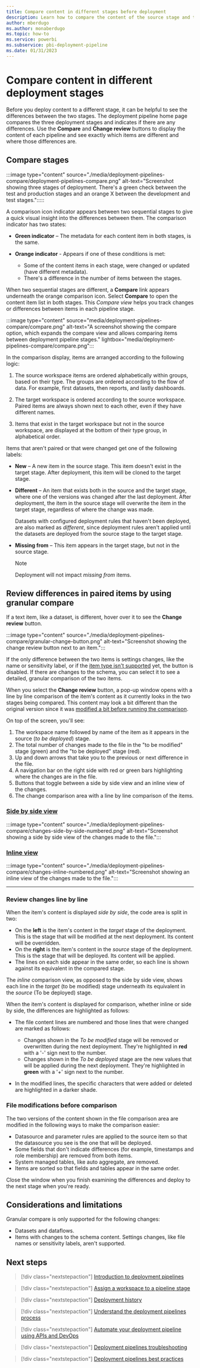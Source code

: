 ```yaml
---
title: Compare content in different stages before deployment
description: Learn how to compare the content of the source stage and target stage before deployment with the Power BI Application lifecycle management (ALM) tool
author: mberdugo
ms.author: monaberdugo
ms.topic: how-to
ms.service: powerbi
ms.subservice: pbi-deployment-pipeline
ms.date: 01/31/2023
---
```


# Compare content in different deployment stages

Before you deploy content to a different stage, it can be helpful to see the differences between the two stages. The deployment pipeline home page compares the three deployment stages and indicates if there are any differences. Use the **Compare** and **Change review** buttons to display the content of each pipeline and see exactly which items are different and where those differences are.

## Compare stages

:::image type="content" source="./media/deployment-pipelines-compare/deployment-pipelines-compare.png" alt-text="Screenshot showing three stages of deployment. There's a green check between the test and production stages and an orange X between the development and test stages.":::::

A comparison icon indicator appears between two sequential stages to give a quick visual insight into the differences between them. The comparison indicator has two states:

- **Green indicator** – The metadata for each content item in both stages, is the same.

- **Orange indicator** - Appears if one of these conditions is met:
  - Some of the content items in each stage, were changed or updated (have different metadata).
  - There's a difference in the number of items between the stages.

When two sequential stages are different, a **Compare** link appears underneath the orange comparison icon. Select **Compare** to open the content item list in both stages. This *Compare view* helps you track changes or differences between items in each pipeline stage.

:::image type="content" source="media/deployment-pipelines-compare/compare.png" alt-text="A screenshot showing the compare option, which expands the compare view and allows comparing items between deployment pipeline stages." lightbox="media/deployment-pipelines-compare/compare.png":::

In the comparison display, items are arranged according to the following logic:

1. The source workspace items are ordered alphabetically within groups, based on their type. The groups are ordered according to the flow of data. For example, first datasets, then reports, and lastly dashboards.

2. The target workspace is ordered according to the source workspace. Paired items are always shown next to each other, even if they have different names.

3. Items that exist in the target workspace but not in the source workspace, are displayed at the bottom of their type group, in alphabetical order.

Items that aren't paired or that were changed get one of the following labels:

- **New** – A new item in the source stage. This item doesn't exist in the target stage. After deployment, this item will be cloned to the target stage.

- **Different** – An item that exists both in the source and the target stage, where one of the versions was changed after the last deployment. After deployment, the item in the source stage will overwrite the item in the target stage, regardless of where the change was made.

    Datasets with configured deployment rules that haven't been deployed, are also marked as *different*, since deployment rules aren't applied until the datasets are deployed from the source stage to the target stage.

- **Missing from** – This item appears in the target stage, but not in the source stage.

    >[!NOTE]
    >Deployment will not impact *missing from* items.

## Review differences in paired items by using granular compare

If a text item, like a dataset, is different, hover over it to see the **Change review** button.

:::image type="content" source="./media/deployment-pipelines-compare/granular-change-button.png" alt-text="Screenshot showing the change review button next to an item.":::

If the only difference between the two items is settings changes, like the name or sensitivity label, or if the [item type isn't supported](#considerations-and-limitations) yet, the button is disabled. If there are changes to the schema, you can select it to see a detailed, granular comparison of the two items.

When you select the **Change review** button, a pop-up window opens with a line by line comparison of the item's content as it currently looks in the two stages being compared. This content may look a bit different than the original version since it was [modified a bit before running the comparison](#file-modifications-before-comparison).

On top of the screen, you'll see:

1. The workspace name followed by name of the item as it appears in the source (*to be deployed*) stage.
1. The total number of changes made to the file in the "to be modified" stage (green) and the "to be deployed" stage (red).
1. Up and down arrows that take you to the previous or next difference in the file.
1. A navigation bar on the right side with red or green bars highlighting where the changes are in the file.
1. Buttons that toggle between a side by side view and an inline view of the changes.
1. The change comparison area with a line by line comparison of the items.

### [Side by side view](#tab/browser)

:::image type="content" source="./media/deployment-pipelines-compare/changes-side-by-side-numbered.png" alt-text="Screenshot showing a side by side view of the changes made to the file.":::

### [Inline view](#tab/visual-studio)

:::image type="content" source="./media/deployment-pipelines-compare/changes-inline-numbered.png" alt-text="Screenshot showing an inline view of the changes made to the file.":::

---

### Review changes line by line

When the item's content is displayed *side by side*, the code area is split in two:

- On the **left** is the item's content in the *target* stage of the deployment. This is the stage that will be modified at the next deployment. Its content will be overridden.
- On the **right** is the item's content in the *source* stage of the deployment. This is the stage that will be deployed. Its content will be applied.
- The lines on each side appear in the same order, so each line is shown against its equivalent in the compared stage.

The *inline* comparison view, as opposed to the side by side view, shows each line in the *target* (to be modified) stage underneath its equivalent in the *source* (To be deployed) stage.

When the item's content is displayed for comparison, whether inline or side by side, the differences are highlighted as follows:

- The file content lines are numbered and those lines that were changed are marked as follows:
  -  Changes shown in the *To be modified* stage will be removed or overwritten during the next deployment. They're highlighted in **red** with a '-' sign next to the number.
  - Changes shown in the *To be deployed* stage are the new values that will be applied during the next deployment. They're highlighted in **green** with a '+' sign next to the number.
  
- In the modified lines, the specific characters that were added or deleted are highlighted in a darker shade.

### File modifications before comparison

The two versions of the content shown in the file comparison area are modified in the following ways to make the comparison easier:

- Datasource and parameter rules are applied to the source item so that the datasource you see is the one that will be deployed.
- Some fields that don't indicate differences (for example, timestamps and role membership) are removed from both items.
- System managed tables, like auto aggregate, are removed.
- Items are sorted so that fields and tables appear in the same order.

Close the window when you finish examining the differences and deploy to the next stage when you're ready.

## Considerations and limitations

Granular compare is only supported for the following changes:

- Datasets and dataflows.
- Items with changes to the schema content. Settings changes, like file names or sensitivity labels, aren't supported.

## Next steps

>[!div class="nextstepaction"]
>[Introduction to deployment pipelines](deployment-pipelines-overview.md)

>[!div class="nextstepaction"]
>[Assign a workspace to a pipeline stage](deployment-pipelines-assign.md)

>[!div class="nextstepaction"]
>[Deployment history](deployment-pipelines-history.md)

>[!div class="nextstepaction"]
>[Understand the deployment pipelines process](deployment-pipelines-process.md)

>[!div class="nextstepaction"]
>[Automate your deployment pipeline using APIs and DevOps](deployment-pipelines-automation.md)

>[!div class="nextstepaction"]
>[Deployment pipelines troubleshooting](deployment-pipelines-troubleshooting.yml)

>[!div class="nextstepaction"]
>[Deployment pipelines best practices](deployment-pipelines-best-practices.md)
